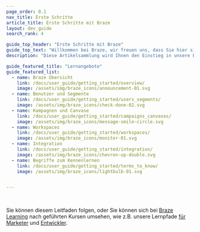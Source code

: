 ```yaml
---
page_order: 0.1
nav_title: Erste Schritte
article_title: Erste Schritte mit Braze
layout: dev_guide
search_rank: 4

guide_top_header: "Erste Schritte mit Braze"
guide_top_text: "Willkommen bei Braze, wir freuen uns, dass Sie hier sind! Diese Artikelsammlung wird Ihnen den Einstieg in unsere Plattform erleichtern und Sie mit den wichtigsten Begriffen, Merkmalen und Funktionalitäten von Braze vertraut machen."
description: "Diese Artikelsammlung wird Ihnen den Einstieg in unsere Plattform erleichtern und Sie mit den wichtigsten Begriffen, Merkmalen und Funktionalitäten von Braze vertraut machen."

guide_featured_title: "Lernangebote"
guide_featured_list:
  - name: Braze Übersicht
    link: /docs/user_guide/getting_started/overview/
    image: /assets/img/braze_icons/announcement-01.svg
  - name: Benutzer und Segmente
    link: /docs/user_guide/getting_started/users_segments/
    image: /assets/img/braze_icons/check-done-02.svg
  - name: Kampagnen und Canvase
    link: /docs/user_guide/getting_started/campaigns_canvases/
    image: /assets/img/braze_icons/message-smile-circle.svg
  - name: Workspaces
    link: /docs/user_guide/getting_started/workspaces/
    image: /assets/img/braze_icons/monitor-01.svg
  - name: Integration
    link: /docs/user_guide/getting_started/integration/
    image: /assets/img/braze_icons/chevron-up-double.svg
  - name: Begriffe zum Kennenlernen
    link: /docs/user_guide/getting_started/terms_to_know/
    image: /assets/img/braze_icons/lightbulb-01.svg


---
```


<br>

Sie können diesem Leitfaden folgen, oder Sie können sich bei [Braze Learning](https://learning.braze.com) nach geführten Kursen umsehen, wie z.B. unsere Lernpfade [für Marketer](https://learning.braze.com/path/marketer) und [Entwickler](https://learning.braze.com/path/developer).

<br> 
